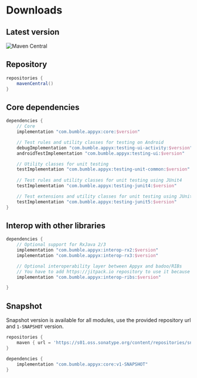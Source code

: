 # Downloads

## Latest version

![Maven Central](https://img.shields.io/maven-central/v/com.bumble.appyx/core)

## Repository

```groovy
repositories {
    mavenCentral()
}
```

## Core dependencies

```groovy
dependencies {
    // Core
    implementation "com.bumble.appyx:core:$version"

    // Test rules and utility classes for testing on Android
    debugImplementation "com.bumble.appyx:testing-ui-activity:$version"
    androidTestImplementation "com.bumble.appyx:testing-ui:$version"

    // Utility classes for unit testing
    testImplementation "com.bumble.appyx:testing-unit-common:$version"
    
    // Test rules and utility classes for unit testing using JUnit4
    testImplementation "com.bumble.appyx:testing-junit4:$version"

    // Test extensions and utility classes for unit testing using JUnit5
    testImplementation "com.bumble.appyx:testing-junit5:$version"
}
```

## Interop with other libraries

```groovy
dependencies {
    // Optional support for RxJava 2/3
    implementation "com.bumble.appyx:interop-rx2:$version"
    implementation "com.bumble.appyx:interop-rx3:$version"

    // Optional interoperability layer between Appyx and badoo/RIBs
    // You have to add https://jitpack.io repository to use it because badoo/RIBs is hosted there
    implementation "com.bumble.appyx:interop-ribs:$version"

}
```

## Snapshot

Snapshot version is available for all modules, use the provided repository url and `1-SNAPSHOT` version.

```groovy
repositories {
    maven { url = 'https://s01.oss.sonatype.org/content/repositories/snapshots/' }
}

dependencies {
    implementation "com.bumble.appyx:core:v1-SNAPSHOT"
}
```
